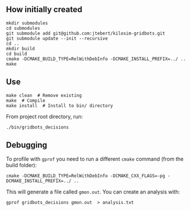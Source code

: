 ## How initially created

```shell
mkdir submodules
cd submodules
git submodule add git@github.com:jtebert/kilosim-gridbots.git
git submodule update --init --recursive
cd ..
mkdir build
cd build
cmake -DCMAKE_BUILD_TYPE=RelWithDebInfo -DCMAKE_INSTALL_PREFIX=../ ..
make
```

## Use

```shell
make clean  # Remove existing
make  # Compile
make install  # Install to bin/ directory
```

From project root directory, run:
```shell
./bin/gridbots_decisions
```

## Debugging

To profile with `gprof` you need to run a different `cmake` command (from the build folder):

```
cmake -DCMAKE_BUILD_TYPE=RelWithDebInfo -DCMAKE_CXX_FLAGS=-pg -DCMAKE_INSTALL_PREFIX=../ ..
```

This will generate a file called `gmon.out`. You can create an analysis with:

```
gprof gridbots_decisions gmon.out  > analysis.txt
```